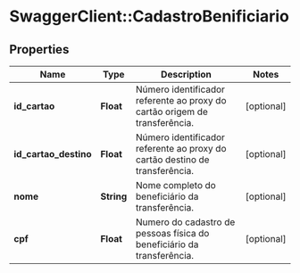# SwaggerClient::CadastroBenificiario

## Properties
Name | Type | Description | Notes
------------ | ------------- | ------------- | -------------
**id_cartao** | **Float** | Número identificador referente ao proxy do cartão origem de transferência. | [optional] 
**id_cartao_destino** | **Float** | Número identificador referente ao proxy do cartão destino de transferência. | [optional] 
**nome** | **String** | Nome completo do beneficiário da transferência. | [optional] 
**cpf** | **Float** | Numero do cadastro de pessoas física do beneficiário da transferência. | [optional] 



